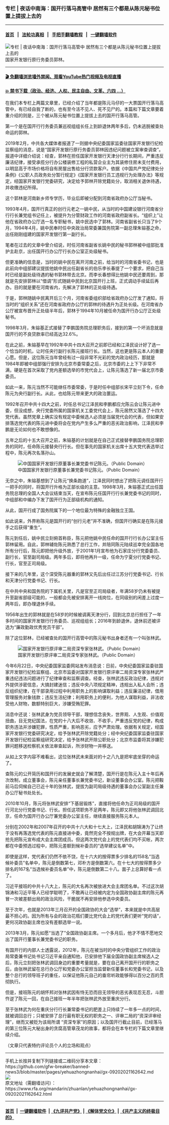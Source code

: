 ### 专栏 | 夜话中南海：国开行落马高管中   居然有三个都是从陈元秘书位置上提拔上去的
------------------------

#### [首页](https://github.com/gfw-breaker/banned-news3/blob/master/README.md) &nbsp;&nbsp;|&nbsp;&nbsp; [法轮功真相](https://github.com/begood0513/basic/blob/master/README.md)  &nbsp;&nbsp;|&nbsp;&nbsp; [手把手翻墙教程](https://github.com/gfw-breaker/guides/wiki)  &nbsp;&nbsp;|&nbsp;&nbsp; [一键翻墙软件](https://github.com/gfw-breaker/nogfw/blob/master/README.md)  



<div id="headerimg">
 <img alt="专栏 | 夜话中南海：国开行落马高管中   居然有三个都是从陈元秘书位置上提拔上去的" src="https://www.rfa.org/mandarin/zhuanlan/yehuazhongnanhai/gx-09202021162642.html/@@images/afd35444-205b-412a-a5a7-297b76e72a62.jpeg" title="专栏 | 夜话中南海：国开行落马高管中   居然有三个都是从陈元秘书位置上提拔上去的"/>
 <span class="lead_image_caption">
  国家开发银行原行务委员郭林。
 </span>
 <!-- zoomattribute -->
</div>

<hr/>


#### [ 🎬  免翻墙浏览墙外禁闻、观看YouTube热门视频及电视直播](https://github.com/gfw-breaker/HelloWorld)

#### [ 💥  禁书下载（政治、经济、人权、民主自由、文革、六四 ...）](https://github.com/gfw-breaker/books/blob/master/README.md)

<div id="storytext">
 <p>
  在我们本专栏上两篇文章里，已经介绍了当年都是陈元马仔的一大票国开行落马高管中，有已经自我了断的，也有至今活不见人、死不见尸的。本篇和下篇文章要着重介绍的则是，三个被从陈元秘书位置上提拔上去的国开行落马高管。
 </p>
 <p>
  第一个是在国开行行务委员兼巡视组组长任上到龄退休两年多后，仍未逃脱被查处命运的郭林。
 </p>
 <p>
  2019年2月，中共各大媒体者报道了一则据中央纪委国家监委驻国家开发银行纪检监察组的消息，说是“国家开发银行原行务委员郭林因违纪问题被立案审查调查”。报道中详细介绍说：经查，郭林在担任国家开发银行天津分行行长期间，严重违反廉洁纪律，接受承揽分行办公楼装修工程的私营企业主为其装修住房未支付费用，以明显高于市场价格将自有房屋出售给分行贷款客户。依据《中国共产党纪律处分条例》《公职人员政务处分暂行规定》《国家开发银行员工违规行为处理办法》等规定，经国家开发银行党委研究，决定给予郭林开除党籍处分，取消相关退休待遇，并收缴违纪所得。
 </p>
 <p>
  这个郭林是河南新乡师专学历，毕业后即被分配到河南省政府办公厅当秘书。
 </p>
 <p>
  1993年4月，国开行真正的创行元老之一姚中民，从当时的中国建设银行河南省分行行长兼党组书记任上，被提升为分管财政工作的河南省政府副省长。“组织上”让他在省政府办公厅选一名专职秘书，姚中民选中了郭林。河南省副省长只当了9个月，1994年4月，姚中民奉时任中央政治局常委兼国务院第一副总理朱镕基之命，出任刚刚组建的国家开发银行第一副行长。
 </p>
 <p>
  笔者在过去的文章中曾介绍说，时任河南省副省长姚中民的秘书郭林被中组部批准护主赴京，出任国开行办公厅行长办公室正处级秘书。
 </p>
 <p>
  但更准确的信息是，当时的姚中民在离开河南之前，给当时的河南省委书记，也是此前向中组部建议提拔他姚中民出任副省长的伯乐李长春提了一个要求，把自己当时已经是副处级待遇的秘书郭林带去北京。而李长春想得比他姚中民还要周到，那就是先安排郭林以“借调”形式随姚中民到北京国开行上班，正式调动手续延后再办。目的就是要在河南省内，先解决了郭林的正处级待遇。
 </p>
 <p>
  于是，郭林随姚中民离开后三个月，河南省委组织部给省政府办公厅发了通知，将当时的“组织关系”还在河南省政府办公厅的郭林的待遇升为正处长级。在河南省办公厅被宣布晋升正处级半年后，郭林于1994年10月被任命为国开行办公厅正处级秘书。
 </p>
 <p>
  1998年3月，朱镕基正式接替了李鹏国务院总理职务后，接到的第一个坏消息就是国开行的不良贷款率已经高达32.6%。
 </p>
 <p>
  在此之前，朱镕基早在1992年中共十四大召开之前即已经和江泽民设计好了选一个恰当的时机，让时任央行副行长陈元接班行长。当然，这也更是陈云本人的重要心愿。但是，这位陈元当年曾经有过一段非常不光彩的党内政治经历，那就是1984年即被中组部强行安排为北京市委常委之后，北京市委的上上下下非常不满，硬是在首次采取了党内差额选举的市党代会上，让陈元落选了新一届北京市委委员。
 </p>
 <p>
  如此一来，陈元当然不可能继任市委常委，于是时任中组部长宋平立刻下令，任命陈元为央行副行长。从此，也给陈元带来更大的政治噩运。
 </p>
 <p>
  1992年召开中共十四大之前，时任总书记江泽民和李鹏都应允陈云会让陈元进中委，但没成想，央行党委所属的国家机关工委党代会上，陈元居然又落选了十四大党代表。虽然党章上确实没有规定中委候选人必须是当届党代会的代表，但如果安排落选党代表的陈元进中委将会在党内产生多么严重的恶劣政治影响，江泽民和李鹏是无论如何也不敢想像的。
 </p>
 <p>
  五年之后的十五大召开之前，朱镕基的计划就是在自己正式接替李鹏国务院总理职务的同时，任命陈元接替央行行长。但在事先的国家机关出席十五大党代表选举过程中，陈元再次名落孙山。
 </p>
 <p>
  <figure class="image-richtext image-inline captioned" style="width:620px;">
   <img alt="中国国家开发银行原董事长兼党委书记陈元。（Public Domain）" src="https://www.rfa.org/mandarin/zhuanlan/yehuazhongnanhai/gx-09202021162642.html/7feec44d-326b-4e10-82a0-b2e76d6f0b5d.jpeg/@@images/620d612b-25d9-4677-b7ea-6e6c1c49ce6a.jpeg" title="2"/>
   <figcaption class="image-caption">
    中国国家开发银行原董事长兼党委书记陈元。（Public Domain）
   </figcaption>
   <small>
   </small>
  </figure>
 </p>
 <p>
  无奈之中，朱镕基想到了让陈元“换条跑道”，江泽民同时想出了把陈元调任国开行一把手的同时，将国开行升格为正部长级的主意。1998年3月，朱镕基正式出任国务院总理的全国人大会议结束当天，在宣布陈元任国开行行长兼党委书记的同时，中组部和中编办下发了国开行为正部级机构的通知。
 </p>
 <p>
  从此，国开行成了国务院属下的一个地位最为特殊的金融独立王国。
 </p>
 <p>
  如此说来，外界称陈元是国开行的“创行元老”并不准确，但国开行确实是在陈元接手之后获得“重生”。
 </p>
 <p>
  陈元到任后，姚中民立刻俯首称臣，陈元把他姚中民任命的国开行行长办公室主任郭林留用。自此，郭林辅佐陈元熟悉了总行工作，并陪同陈元陆续巡幸完全国各地所有分行后，陈元即把他升级外放，于2001年1月宣布他为石家庄分行党委委员、副行长，官至副司局级。两年多后，即将他再升一级，任命为宁夏分行党委书记、行长，官至正司局级。
 </p>
 <p>
  接下来的几年里，这个深受陈元器重的郭林又先后出任过江苏分行党委书记、行长和天津分行党委书记、行长。
 </p>
 <p>
  在中共中央和国务院的下属机关里，凡是官至正司局级者，年满58岁仍未有被提升至副省部级可能的，一般都会先被安排离开一线岗位，在同级别的闲差上过度一两年后，即办理退休手续。
 </p>
 <p>
  1956年出生的郭林就是在58岁的时候被调离天津分行，回到北京总行担任了一年多时间的国家开发银行行务委员、巡视组组长；2016年到龄退休，退休前还被评选为“廉政勤政优秀党员干部”。
 </p>
 <p>
  除了这位郭林，已经被查处的国开行高管中的陈元秘书出身者还有一个叫张林武。
 </p>
 <p>
  <figure class="image-richtext image-inline captioned" style="width:1849px;">
   <img alt="国家开发银行原评审二局资深专家张林武。（Public Domain）" src="https://www.rfa.org/mandarin/zhuanlan/yehuazhongnanhai/gx-09202021162642.html/5ebe18e6e4b0be621bd185ff.jpeg/@@images/331e2098-e014-4385-80b6-fc0c7b85044e.jpeg" title="2"/>
   <figcaption class="image-caption">
    国家开发银行原评审二局资深专家张林武。（Public Domain）
   </figcaption>
   <small>
   </small>
  </figure>
 </p>
 <p>
  今年6月22日，中央纪委国家监委网站发布消息说：日前，中央纪委国家监委驻国家开发银行纪检监察组、北京市监委对国家开发银行原评审二局资深专家张林武严重违纪违法问题进行了纪律审查和监察调查。经查，张林武违反政治纪律，违规对外提供涉密信息，大搞封建迷信；违反中央八项规定精神，违规出入私人会所；违反组织纪律，在干部录用过程中利用职务上的影响谋取利益；违反廉洁纪律，借用管理服务对象钱款；违反生活纪律；利用职务上的便利，为他人谋取利益，非法收受他人财物，数额特别巨大，涉嫌受贿犯罪。
 </p>
 <p>
  消息中还说：张林武身为党员领导干部，理想信念丧失，世界观、人生观、价值观扭曲，目无党纪国法，在党的十八大后不收敛、不收手，严重违反党的纪律，构成职务违法并涉嫌犯罪，性质严重，影响恶劣，应予严肃处理。依据有关规定，经国家开发银行党委研究决定，给予张林武开除党籍处分；经中央纪委国家监委驻国家开发银行纪检监察组研究决定，给予张林武开除公职处分；北京市监委将其涉嫌犯罪问题移送检察机关依法审查起诉，所涉财物一并移送。
 </p>
 <p>
  从如上文字内容不难看出，这位张林武未来面对的十之八九是把牢底坐穿的命运了。
 </p>
 <p>
  查陈元的公开简历和国开行的发展史就会了解清楚，国开行是在陈元入主十年后再次改制，成立董事会，陈元亲任董事长兼党委书记，新设董事会办公室。陈元把鞍前马后伺候自己已近十年的张林武，提拔为副司局级待遇的董事会办公室副主任兼办公厅秘书处处长。
 </p>
 <p>
  2010年10月，陈元将张林武安排“下基层锻炼”，直接将他任命为正司局级的国开行河北分行党委书记、行长。担任这项职务不足两年，陈元即又将他张林武调回北京，任命为国开行办公厅兼党委办公室主任，继续直接服务陈元本人。
 </p>
 <p>
  分别在2002年和2007年召开的中共十六大和十七大上，江泽民和胡锦涛为了让终于没有再落选党代表的陈元直接进中委，竟然完全不按规出牌，在大会开幕当天即抢先把陈元宣布成大会主席团成员。但这两次党代会上的党代表们均不买帐，两次都在中委预选过程中，把陈元差额到候补委员的“选举建议名单”中。
 </p>
 <p>
  即使是这样，党代表们仍然不依不饶，在十六大的按得票多少排名的158名“当选候补委员”名单中，陈元是倒数第七，邓朴方是倒数第六。在十七大的按得票多少排名的167名“当选候补委员名单”中，陈元是倒数第二十八。面子上总算好看一点了。
 </p>
 <p>
  习近平接班的中共十八大上，陈元的大名再次被放进大会主席团名单。不过这次胡锦涛和习近平等人已经学聪明了，不敢再让已经被内定为全国政协副主席的陈元再冒一次被差额出局的政治风险，干脆就不再安排他参选中央委员。
 </p>
 <p>
  至于次年，也就是2013年三月召开的全国政协的大会“选举”，本来就是中共高层最不担心的。因为所有与会的政治花瓶们要比党代会上的党代表们更听“党的话”，更何况政协副主席也没有差额选举一说。
 </p>
 <p>
  2013年3月，陈元如愿“当选了”全国政协副主席。一个多月后，他才不情不愿地交出了国开行董事长兼党委书记的职务。
 </p>
 <p>
  有国开行的内部人士透露说，2012年，陈元在被当时的中央分管组织工作的政治局常委兼书记处书记习近平亲自通知他，已安排他下届全国政协副主席候选人之后，陈元立刻把张林武调回身边的重要考量就是，要在自己离开国开行的职务之后，由张林武留在总行办公厅和党委办公室担当监督新任董事长和党委书记，以及整个总行的领导班子的重任，以保证他陈元自己的垂帘听政能够得以百分之百的贯彻执行。
 </p>
 <p>
  但是，接班陈元的胡怀邦对张林武因有恃无恐而目无领导的恶劣表现忍无忍，斗胆忤逆了陈元一回，在自己接班一年半年把张林武外放至重庆分行。
 </p>
 <p>
  至于张林武为何在重庆分行行长兼常委书记的肥差上只持续了一年多一点的时间，就被调回总行；只被安排了总行最有职无权的职务之一、评审二局的“资深评审经理”，继而又被贬为该局所谓 “资深专家”的原因；以及国开行截止目前，已经落马的第三位陈元大秘出身的贪腐高管章茂龙的故事，都将会在本专栏的下篇文章里继续介绍。
 </p>
 <p>
 </p>
 <p>
  （文章只代表特约评论员个人的立场和观点）
 </p>
</div>

<hr/>
手机上长按并复制下列链接或二维码分享本文章：<br/>
https://github.com/gfw-breaker/banned-news3/blob/master/pages/yehuazhongnanhai/gx-09202021162642.md <br/>
<a href='https://github.com/gfw-breaker/banned-news3/blob/master/pages/yehuazhongnanhai/gx-09202021162642.md'><img src='https://github.com/gfw-breaker/banned-news3/blob/master/pages/yehuazhongnanhai/gx-09202021162642.md.png'/></a> <br/>
原文地址（需翻墙访问）：https://www.rfa.org/mandarin/zhuanlan/yehuazhongnanhai/gx-09202021162642.html


------------------------
#### [首页](https://github.com/gfw-breaker/banned-news3/blob/master/README.md) &nbsp;|&nbsp; [一键翻墙软件](https://github.com/gfw-breaker/nogfw/blob/master/README.md) &nbsp;| [《九评共产党》](https://github.com/gfw-breaker/9ping.md/blob/master/README.md#九评之一评共产党是什么) | [《解体党文化》](https://github.com/gfw-breaker/jtdwh.md/blob/master/README.md) | [《共产主义的终极目的》](https://github.com/gfw-breaker/gczydzjmd.md/blob/master/README.md)


<img src='http://gfw-breaker.win/banned-news3/pages/yehuazhongnanhai/gx-09202021162642.md' width='0px' height='0px'/>